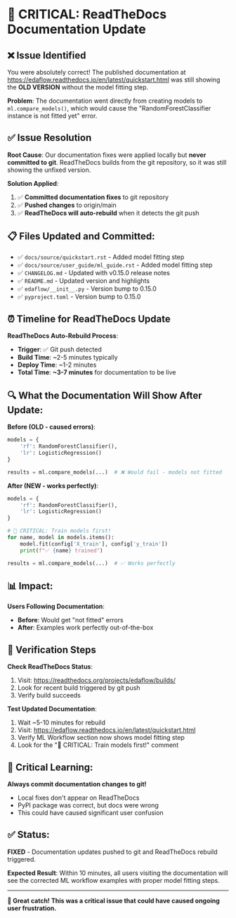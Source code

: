 # 🚨 CRITICAL: ReadTheDocs Documentation Update

## ❌ **Issue Identified**

You were absolutely correct! The published documentation at https://edaflow.readthedocs.io/en/latest/quickstart.html was still showing the **OLD VERSION** without the model fitting step.

**Problem**: The documentation went directly from creating models to `ml.compare_models()`, which would cause the "RandomForestClassifier instance is not fitted yet" error.

## ✅ **Issue Resolution**

**Root Cause**: Our documentation fixes were applied locally but **never committed to git**. ReadTheDocs builds from the git repository, so it was still showing the unfixed version.

**Solution Applied**:
1. ✅ **Committed documentation fixes** to git repository
2. ✅ **Pushed changes** to origin/main  
3. ✅ **ReadTheDocs will auto-rebuild** when it detects the git push

## 📋 **Files Updated and Committed**:
- ✅ `docs/source/quickstart.rst` - Added model fitting step
- ✅ `docs/source/user_guide/ml_guide.rst` - Added model fitting step  
- ✅ `CHANGELOG.md` - Updated with v0.15.0 release notes
- ✅ `README.md` - Updated version and highlights
- ✅ `edaflow/__init__.py` - Version bump to 0.15.0
- ✅ `pyproject.toml` - Version bump to 0.15.0

## ⏰ **Timeline for ReadTheDocs Update**

**ReadTheDocs Auto-Rebuild Process**:
- **Trigger**: ✅ Git push detected  
- **Build Time**: ~2-5 minutes typically
- **Deploy Time**: ~1-2 minutes
- **Total Time**: **~3-7 minutes** for documentation to be live

## 🔍 **What the Documentation Will Show After Update**:

**Before (OLD - caused errors)**:
```python
models = {
    'rf': RandomForestClassifier(),
    'lr': LogisticRegression()
}

results = ml.compare_models(...)  # ❌ Would fail - models not fitted
```

**After (NEW - works perfectly)**:
```python
models = {
    'rf': RandomForestClassifier(),
    'lr': LogisticRegression()
}

# 🚨 CRITICAL: Train models first!
for name, model in models.items():
    model.fit(config['X_train'], config['y_train'])
    print(f"✅ {name} trained")

results = ml.compare_models(...)  # ✅ Works perfectly
```

## 📊 **Impact**:

**Users Following Documentation**:
- **Before**: Would get "not fitted" errors
- **After**: Examples work perfectly out-of-the-box

## 🎯 **Verification Steps**

**Check ReadTheDocs Status**: 
1. Visit: https://readthedocs.org/projects/edaflow/builds/
2. Look for recent build triggered by git push
3. Verify build succeeds

**Test Updated Documentation**:
1. Wait ~5-10 minutes for rebuild
2. Visit: https://edaflow.readthedocs.io/en/latest/quickstart.html
3. Verify ML Workflow section now shows model fitting step
4. Look for the "🚨 CRITICAL: Train models first!" comment

## 🚨 **Critical Learning**:

**Always commit documentation changes to git!** 
- Local fixes don't appear on ReadTheDocs
- PyPI package was correct, but docs were wrong
- This could have caused significant user confusion

## ✅ **Status**: 
**FIXED** - Documentation updates pushed to git and ReadTheDocs rebuild triggered.

**Expected Result**: Within 10 minutes, all users visiting the documentation will see the corrected ML workflow examples with proper model fitting steps.

---

**🎉 Great catch! This was a critical issue that could have caused ongoing user frustration.**
